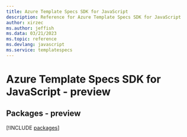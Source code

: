 ```yaml
---
title: Azure Template Specs SDK for JavaScript
description: Reference for Azure Template Specs SDK for JavaScript
author: xirzec
ms.author: jeffish
ms.data: 03/21/2023
ms.topic: reference
ms.devlang: javascript
ms.service: templatespecs
---
```

# Azure Template Specs SDK for JavaScript - preview
## Packages - preview
[!INCLUDE [packages](template-specs-index.md)]